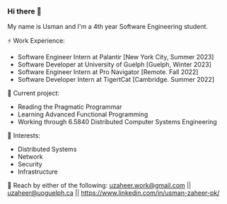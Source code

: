 ### Hi there 👋

My name is Usman and I'm a 4th year Software Engineering student.

⚡ Work Experience: <br>
- Software Engineer Intern at Palantir [New York City, Summer 2023]
- Software Developer at University of Guelph [Guelph, Winter 2023]
- Software Engineer Intern at Pro Navigator [Remote. Fall 2022]
- Software Developer Intern at TigertCat [Cambridge. Summer 2022]

🔭 Current project: 
- Reading the Pragmatic Programmar
- Learning Advanced Functional Programming
- Working through 6.5840 Distributed Computer Systems Engineering

🌱 Interests:
- Distributed Systems
- Network
- Security
- Infrastructure

💬 Reach by either of the following: uzaheer.work@gmail.com || uzaheer@uoguelph.ca || https://www.linkedin.com/in/usman-zaheer-pk/
